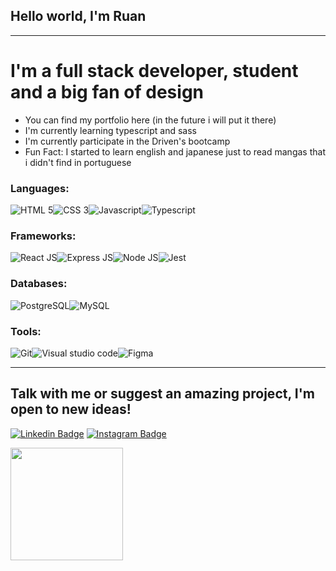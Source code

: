 ## Hello world, I'm Ruan
---
# I'm a full stack developer, student and a big fan of design

- You can find my portfolio here (in the future i will put it there) 
- I'm currently learning typescript and sass
- I'm currently participate in the Driven's bootcamp
- Fun Fact: I started to learn english and japanese just to read mangas that i didn't find in portuguese

### Languages:
<div style="display: flex;">
  <img src="https://img.shields.io/badge/HTML5-E34F26?style=for-the-badge&logo=html5&logoColor=white" alt="HTML 5">
  <img src="https://img.shields.io/badge/CSS3-1572B6?style=for-the-badge&logo=css3&logoColor=white" alt="CSS 3">
  <img src="https://img.shields.io/badge/JavaScript-323330?style=for-the-badge&logo=javascript&logoColor=F7DF1E" alt="Javascript">
  <img src="https://img.shields.io/badge/TypeScript-007ACC?style=for-the-badge&logo=typescript&logoColor=white" alt="Typescript">
</div>

### Frameworks:
<div style="display: flex;">
  <img src="https://img.shields.io/badge/React-20232A?style=for-the-badge&logo=react&logoColor=61DAFB" alt="React JS">
  <img src="https://img.shields.io/badge/Express.js-000000?style=for-the-badge&logo=express&logoColor=white" alt="Express JS">
  <img src="https://img.shields.io/badge/Node.js-339933?style=for-the-badge&logo=nodedotjs&logoColor=white" alt="Node JS">
  <img src="https://img.shields.io/badge/Jest-C21325?style=for-the-badge&logo=jest&logoColor=white" alt="Jest">
</div>

### Databases:
<div style="display: flex;">
<img src="https://img.shields.io/badge/PostgreSQL-316192?style=for-the-badge&logo=postgresql&logoColor=white" alt="PostgreSQL" >
<img src="https://img.shields.io/badge/MySQL-00000F?style=for-the-badge&logo=mysql&logoColor=white" alt="MySQL">
</div>

### Tools:
<div style="display: flex;">
  <img src="https://img.shields.io/badge/Git-F05032?style=for-the-badge&logo=git&logoColor=white" alt="Git">
  <img src="https://img.shields.io/badge/Visual_Studio_Code-0078D4?style=for-the-badge&logo=visual%20studio%20code&logoColor=white" alt="Visual studio code">
  <img src="https://img.shields.io/badge/Figma-F24E1E?style=for-the-badge&logo=figma&logoColor=white" alt="Figma">
</div>

---
## Talk with me or suggest an amazing project, I'm open to new ideas!
[![Linkedin Badge](https://img.shields.io/badge/LinkedIn-0077B5?style=for-the-badge&logo=linkedin&logoColor=white)](https://linkedin.com/in/ruanfailache)
[![Instagram Badge](https://img.shields.io/badge/Instagram-E4405F?style=for-the-badge&logo=instagram&logoColor=white)](https://www.instagram.com/ruan_failache/)


<a href="https://github.com/rafaballerini">
  <img height="180em" src="https://github-readme-stats.vercel.app/api?username=RuanFailache&show_icons=true&theme=dracula&include_all_commits=true&count_private=true"/>
</a>  